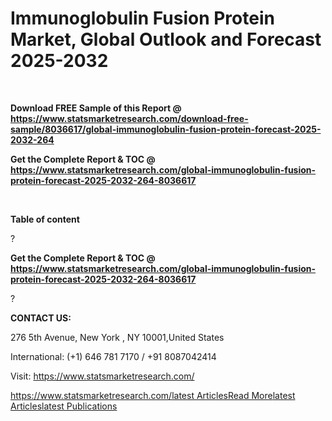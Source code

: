 <h1>Immunoglobulin Fusion Protein Market, Global Outlook and Forecast 2025-2032</h1><br/><p><strong>Download FREE Sample of this Report @ <a href="https://www.statsmarketresearch.com/download-free-sample/8036617/global-immunoglobulin-fusion-protein-forecast-2025-2032-264">https://www.statsmarketresearch.com/download-free-sample/8036617/global-immunoglobulin-fusion-protein-forecast-2025-2032-264</a></strong></p>
 
 
 
 <div><b>Get the Complete Report & TOC @ <a href="https://www.statsmarketresearch.com/global-immunoglobulin-fusion-protein-forecast-2025-2032-264-8036617">https://www.statsmarketresearch.com/global-immunoglobulin-fusion-protein-forecast-2025-2032-264-8036617</a></b></div>
 
 
 
 <p><br />
 
 <b>Table of content</b></p>
 
 
 
 <p>? </p>
 
 
 
 <div><b>Get the Complete Report & TOC @ <a href="https://www.statsmarketresearch.com/global-immunoglobulin-fusion-protein-forecast-2025-2032-264-8036617">https://www.statsmarketresearch.com/global-immunoglobulin-fusion-protein-forecast-2025-2032-264-8036617</a></b></div>
 
 
 
 <p>? </p>
 
 
 
 <p><b>CONTACT US:</b><br />
 
 276 5th Avenue, New York , NY 10001,United States<br />
 
 International: (+1) 646 781 7170 / +91 8087042414<br />
 
 Visit: <a href="https://www.statsmarketresearch.com/">https://www.statsmarketresearch.com/</a><br />
 
 <a href="https://gyeongbokgung.com">https://www.statsmarketresearch.com/</a><a href="https://hallyeomaritime.com">latest Articles</a><a href="https://jingwansa.com">Read More</a><a href="https://nguoiviet.jp/">latest Articles</a><a href="https://www.intelmarketresearch.com/">latest Publications</a></p>